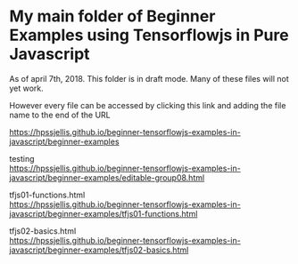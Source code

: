 # My main folder of Beginner Examples using Tensorflowjs in Pure Javascript


As of april 7th, 2018. This folder is in draft mode. Many of these files will not yet work.

However every file can be accessed by clicking this link and adding the file name to the end of the URL

https://hpssjellis.github.io/beginner-tensorflowjs-examples-in-javascript/beginner-examples

testing  
https://hpssjellis.github.io/beginner-tensorflowjs-examples-in-javascript/beginner-examples/editable-group08.html


tfjs01-functions.html  
https://hpssjellis.github.io/beginner-tensorflowjs-examples-in-javascript/beginner-examples/tfjs01-functions.html


tfjs02-basics.html  
https://hpssjellis.github.io/beginner-tensorflowjs-examples-in-javascript/beginner-examples/tfjs02-basics.html
